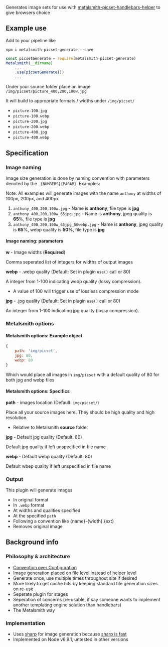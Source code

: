 Generates image sets for use with [metalsmith-picset-handlebars-helper](https://github.com/AnthonyAstige/metalsmith-picset-handlebars-helper) to give browsers choice

## Example use

Add to your pipeline like

`npm i metalsmith-picset-generate --save`

```javascript
const picsetGenerate = require(metalsmith-picset-generate)
Metalsmith(__dirname)
	...
	.use(picsetGenerate())
	...
```
Under your source folder place an image `/img/picset/picture_400,200,100w.jpg`

It will build to appropriate formats / widths under `/img/picset/`

* `picture-100.jpg`
* `picture-100.webp`
* `picture-200.jpg`
* `picture-200.webp`
* `picture-400.jpg`
* `picture-400.webp`

## Specification

### Image naming

Image size generation is done by naming convention with parameters denoted by the `_{NUMBERS}{PARAM}`. Examples:

Note: All examples will generate images with the name `anthony` at widths of 100px, 200px, and 400px

1. `anthony_400,200,100w.jpg` - Name is **anthony**, file type is **jpg**
1. `anthony_400,200,100w_65jpg.jpg` - Name is **anthony**, jpeg quality is **65**%, file type is **jpg**
1. `anthony_400,200,100w_65jpg_50webp.jpg` - Name is **anthony**, jpeg quality is **65**%, webp quality is **50%**, file type is **jpg**

#### Image naming: parameters

**w** - Image widths (**Required**)

Comma seperated list of integers for widths of output images

**webp** - .webp quality (Default: Set in plugin `use()` call or 80)

A integer from 1-100 indicating webp quality (lossy compression).

* A value of 100 will trigger use of lossless compression mode

**jpg** - .jpg quality (Default: Set in plugin `use()` call or 80)

An integer from 1-100 indicating jpg quality (lossy compression).

### Metalsmith options

#### Metalsmith options: Example object

```javascript
{
	path: 'img/picset',
	jpg: 80,
	webp: 80
}
```

Which would place all images in `img/picset` with a default quality of 80 for both jpg and webp files

#### Metalsmith options: Specifics

**path** - images location (Default: `img/picset/`)

Place all your source images here. They should be high quality and high resolution.

* Relative to Metalsmith **source** folder

**jpg** - Default jpg quality (Default: 80)

Default jpg quality if left unspecified in file name

**webp** - Default webp quality (Default: 80)

Default wbep quality if left unspecified in file name

### Output

This plugin will generate images

* In original format
* In `.webp` format
* At widths and qualities specified
* At the specified `path`
* Following a convention like {name}-{width}.{ext}
* Removes original image

## Background info

### Philosophy &amp; architecture

* [Convention over Configuration](https://en.wikipedia.org/wiki/Convention_over_configuration)
* Image generation placed on file level instead of helper level
 * Generate once, use multiple times throughout site if desired
 * More likely to get cache hits by keeping standard file generation sizes on re-use
* Seperate plugin for stages
 * Seperation of concerns (re-usable, if say someone wants to implement another templating engine solution than handlebars)
 * The Metalsmith way

### Implementation

* Uses [sharp](https://github.com/lovell/sharp) for image generation because [sharp is fast](http://sharp.dimens.io/en/stable/performance/#results)
* Implemented on Node v6.9.1, untested in other versions
